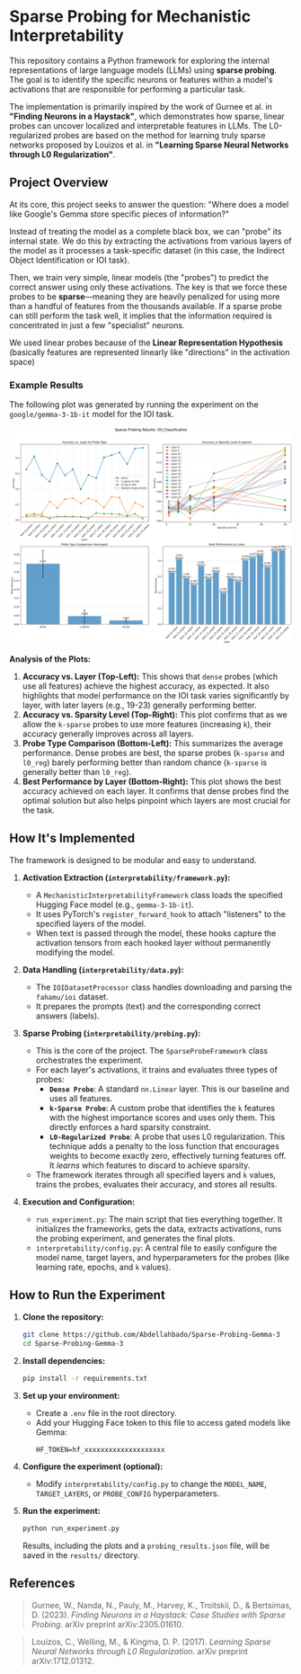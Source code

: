 # Sparse Probing for Mechanistic Interpretability

This repository contains a Python framework for exploring the internal representations of large language models (LLMs) using **sparse probing**. The goal is to identify the specific neurons or features within a model's activations that are responsible for performing a particular task.

The implementation is primarily inspired by the work of Gurnee et al. in **"Finding Neurons in a Haystack"**, which demonstrates how sparse, linear probes can uncover localized and interpretable features in LLMs. The L0-regularized probes are based on the method for learning truly sparse networks proposed by Louizos et al. in **"Learning Sparse Neural Networks through L0 Regularization"**.

## Project Overview

At its core, this project seeks to answer the question: "Where does a model like Google's Gemma store specific pieces of information?"

Instead of treating the model as a complete black box, we can "probe" its internal state. We do this by extracting the activations from various layers of the model as it processes a task-specific dataset (in this case, the Indirect Object Identification or IOI task).

Then, we train very simple, linear models (the "probes") to predict the correct answer using only these activations. The key is that we force these probes to be **sparse**—meaning they are heavily penalized for using more than a handful of features from the thousands available. If a sparse probe can still perform the task well, it implies that the information required is concentrated in just a few "specialist" neurons.

We used linear probes because of the **Linear Representation Hypothesis** (basically features are represented linearly like "directions" in the activation space)

### Example Results

The following plot was generated by running the experiment on the `google/gemma-3-1b-it` model for the IOI task.

![Sparse Probing Results](results/layers_8-23.png)

**Analysis of the Plots:**
1.  **Accuracy vs. Layer (Top-Left):** This shows that `dense` probes (which use all features) achieve the highest accuracy, as expected. It also highlights that model performance on the IOI task varies significantly by layer, with later layers (e.g., 19-23) generally performing better.
2.  **Accuracy vs. Sparsity Level (Top-Right):** This plot confirms that as we allow the `k-sparse` probes to use more features (increasing `k`), their accuracy generally improves across all layers.
3.  **Probe Type Comparison (Bottom-Left):** This summarizes the average performance. Dense probes are best, the sparse probes (`k-sparse` and `l0_reg`) barely performing better than random chance (`k-sparse` is generally better than `l0_reg`).
4.  **Best Performance by Layer (Bottom-Right):** This plot shows the best accuracy achieved on each layer. It confirms that dense probes find the optimal solution but also helps pinpoint which layers are most crucial for the task.

## How It's Implemented

The framework is designed to be modular and easy to understand.

1.  **Activation Extraction (`interpretability/framework.py`):**
    *   A `MechanisticInterpretabilityFramework` class loads the specified Hugging Face model (e.g., `gemma-3-1b-it`).
    *   It uses PyTorch's `register_forward_hook` to attach "listeners" to the specified layers of the model.
    *   When text is passed through the model, these hooks capture the activation tensors from each hooked layer without permanently modifying the model.

2.  **Data Handling (`interpretability/data.py`):**
    *   The `IOIDatasetProcessor` class handles downloading and parsing the `fahamu/ioi` dataset.
    *   It prepares the prompts (text) and the corresponding correct answers (labels).

3.  **Sparse Probing (`interpretability/probing.py`):**
    *   This is the core of the project. The `SparseProbeFramework` class orchestrates the experiment.
    *   For each layer's activations, it trains and evaluates three types of probes:
        *   **`Dense Probe`**: A standard `nn.Linear` layer. This is our baseline and uses all features.
        *   **`k-Sparse Probe`**: A custom probe that identifies the `k` features with the highest importance scores and uses only them. This directly enforces a hard sparsity constraint.
        *   **`L0-Regularized Probe`**: A probe that uses L0 regularization. This technique adds a penalty to the loss function that encourages weights to become exactly zero, effectively turning features off. It *learns* which features to discard to achieve sparsity.
    *   The framework iterates through all specified layers and `k` values, trains the probes, evaluates their accuracy, and stores all results.

4.  **Execution and Configuration:**
    *   `run_experiment.py`: The main script that ties everything together. It initializes the frameworks, gets the data, extracts activations, runs the probing experiment, and generates the final plots.
    *   `interpretability/config.py`: A central file to easily configure the model name, target layers, and hyperparameters for the probes (like learning rate, epochs, and `k` values).

## How to Run the Experiment

1.  **Clone the repository:**
    ````bash
    git clone https://github.com/Abdellahbado/Sparse-Probing-Gemma-3
    cd Sparse-Probing-Gemma-3
    ````

2.  **Install dependencies:**
    ````bash
    pip install -r requirements.txt
    ````

3.  **Set up your environment:**
    *   Create a `.env` file in the root directory.
    *   Add your Hugging Face token to this file to access gated models like Gemma:
        ```
        HF_TOKEN=hf_xxxxxxxxxxxxxxxxxxxx
        ```

4.  **Configure the experiment (optional):**
    *   Modify `interpretability/config.py` to change the `MODEL_NAME`, `TARGET_LAYERS`, or `PROBE_CONFIG` hyperparameters.

5.  **Run the experiment:**
    ````bash
    python run_experiment.py
    ````
    Results, including the plots and a `probing_results.json` file, will be saved in the `results/` directory.

## References

> Gurnee, W., Nanda, N., Pauly, M., Harvey, K., Troitskii, D., & Bertsimas, D. (2023). *Finding Neurons in a Haystack: Case Studies with Sparse Probing*. arXiv preprint arXiv:2305.01610.

> Louizos, C., Welling, M., & Kingma, D. P. (2017). *Learning Sparse Neural Networks through L0 Regularization*. arXiv preprint arXiv:1712.01312.